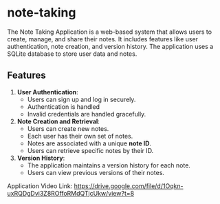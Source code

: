 # note-taking
The Note Taking Application is a web-based system that allows users to create, manage, and share their notes. It includes features like user authentication, note creation, and version history. The application uses a SQLite database to store user data and notes.

## Features

1. **User Authentication**:
    - Users can sign up and log in securely.
    - Authentication is handled
    - Invalid credentials are handled gracefully.
2. **Note Creation and Retrieval**:
    - Users can create new notes.
    - Each user has their own set of notes.
    - Notes are associated with a unique **note ID**.
    - Users can retrieve specific notes by their ID.
3. **Version History**:
    - The application maintains a version history for each note.
    - Users can view previous versions of their notes.
      
Application Video Link: https://drive.google.com/file/d/1Oqkn-uxRQDgDvi3Z8ROffoRMdQTjcUkw/view?t=8
